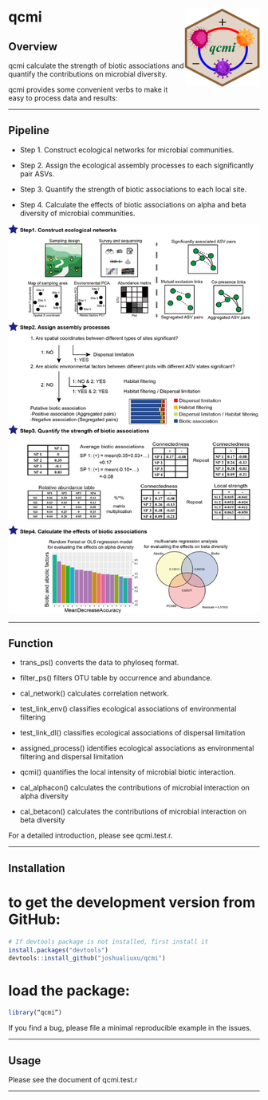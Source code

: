 # qcmi  <a href="https://github.com/joshualiuxu/qcmi/blob/main/qcmi.test.r/"><img src="https://github.com/joshualiuxu/qcmi/blob/main/data/fig.jpg" width=150 align="right" ></a>


## Overview

qcmi calculate the strength of biotic associations and quantify the contributions on microbial diversity. 

qcmi provides some convenient verbs to make it easy to process data and results:

****
## Pipeline

  + Step 1. Construct ecological networks for microbial communities. 

  + Step 2. Assign the ecological assembly processes to each significantly pair ASVs. 

  + Step 3. Quantify the strength of biotic associations to each local site. 

  + Step 4. Calculate the effects of biotic associations on alpha and beta diversity of microbial communities.


![image]( https://github.com/joshualiuxu/qcmi/blob/main/data/Figure1.jpg)
****

## Function

  + trans_ps() converts the data to phyloseq format.

  + filter_ps() filters OTU table by occurrence and abundance.

  + cal_network() calculates correlation network.

  + test_link_env() classifies ecological associations of environmental filtering

  + test_link_dl() classifies ecological associations of dispersal limitation

  + assigned_process() identifies ecological associations as environmental filtering and dispersal limitation

  + qcmi() quantifies the local intensity of microbial biotic interaction.

  + cal_alphacon() calculates the contributions of microbial interaction on alpha diversity

  + cal_betacon() calculates the contributions of microbial interaction on beta diversity

For a detailed introduction, please see qcmi.test.r.

****

## Installation

# to get the development version from GitHub:
```r
# If devtools package is not installed, first install it
install.packages("devtools")
devtools::install_github("joshualiuxu/qcmi")
```

# load the package:
```r
library(“qcmi”)
```

If you find a bug, please file a minimal reproducible example in the issues.

****

## Usage

Please see the document of qcmi.test.r

****

